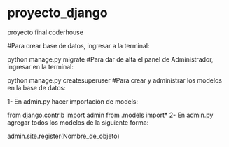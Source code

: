 # proyecto_django

proyecto final coderhouse

#Para crear base de datos, ingresar a la terminal:

python manage.py migrate
#Para dar de alta el panel de Administrador, ingresar en la terminal:

python manage.py createsuperuser
#Para crear y administrar los modelos en la base de datos:

1- En admin.py hacer importación de models:

from django.contrib import admin
from .models import*
2- En admin.py agregar todos los modelos de la siguiente forma:

admin.site.register(Nombre_de_objeto)